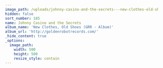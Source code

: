 ```yaml
---
image_path: /uploads/johnny-casino-and-the-secrets---new-clothes-old-shoes---front-c.jpg
hidden: false
sort_number: 185
name: Johnny Casino and the Secrets
album_name: 'New Clothes, Old Shoes (GRR - Album)'
album_url: 'http://goldenrobotrecords.com/'
_hide_content: true
_options:
  image_path:
    width: 500
    height: 500
    resize_style: contain
---
```


